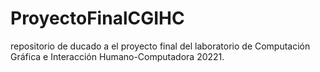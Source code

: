 # ProyectoFinalCGIHC
repositorio de ducado a el proyecto final del laboratorio de Computación Gráfica e Interacción Humano-Computadora 20221.
